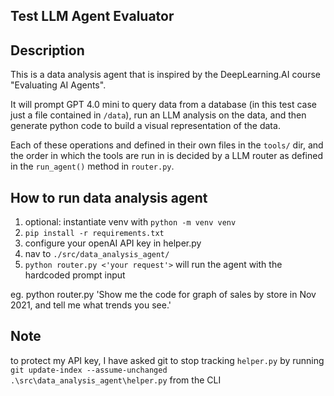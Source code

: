 ## Test LLM Agent Evaluator 

## Description
This is a data analysis agent that is inspired by the DeepLearning.AI course "Evaluating AI Agents".

It will prompt GPT 4.0 mini to query data from a database (in this test case just a file contained in `/data`), run an LLM analysis on the data, and then generate python code to build a visual representation of the data.

Each of these operations and defined in their own files in the `tools/` dir, and the order in which the tools are run in is decided by a LLM router as defined in the `run_agent()` method in `router.py`.

## How to run data analysis agent
 1) optional: instantiate venv with `python -m venv venv`
 2) `pip install -r requirements.txt`
 3) configure your openAI API key in helper.py
 3) nav to `./src/data_analysis_agent/`
 4) `python router.py <'your request'>` will run the agent with the hardcoded prompt input

 eg. python router.py 'Show me the code for graph of sales by store in Nov 2021, and tell me what trends you see.'


## Note
to protect my API key, I have asked git to stop tracking `helper.py` by running `git update-index --assume-unchanged .\src\data_analysis_agent\helper.py` from the CLI